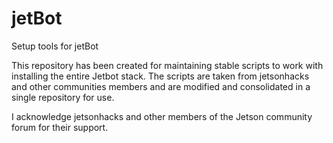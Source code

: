 # jetBot
Setup tools for jetBot

This repository has been created for maintaining stable scripts to work with installing the entire Jetbot stack. The scripts are taken from jetsonhacks and other communities members and are modified and consolidated in a single repository for use.

I acknowledge jetsonhacks and other members of the Jetson community forum for their support.
